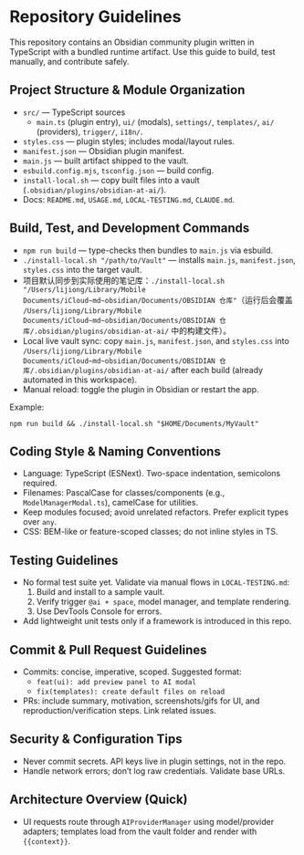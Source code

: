 # Repository Guidelines

This repository contains an Obsidian community plugin written in TypeScript with a bundled runtime artifact. Use this guide to build, test manually, and contribute safely.

## Project Structure & Module Organization
- `src/` — TypeScript sources
  - `main.ts` (plugin entry), `ui/` (modals), `settings/`, `templates/`, `ai/` (providers), `trigger/`, `i18n/`.
- `styles.css` — plugin styles; includes modal/layout rules.
- `manifest.json` — Obsidian plugin manifest.
- `main.js` — built artifact shipped to the vault.
- `esbuild.config.mjs`, `tsconfig.json` — build config.
- `install-local.sh` — copy built files into a vault (`.obsidian/plugins/obsidian-at-ai/`).
- Docs: `README.md`, `USAGE.md`, `LOCAL-TESTING.md`, `CLAUDE.md`.

## Build, Test, and Development Commands
- `npm run build` — type-checks then bundles to `main.js` via esbuild.
- `./install-local.sh "/path/to/Vault"` — installs `main.js`, `manifest.json`, `styles.css` into the target vault.
- 项目默认同步到实际使用的笔记库：`./install-local.sh "/Users/lijiong/Library/Mobile Documents/iCloud~md~obsidian/Documents/OBSIDIAN 仓库"`（运行后会覆盖 `/Users/lijiong/Library/Mobile Documents/iCloud~md~obsidian/Documents/OBSIDIAN 仓库/.obsidian/plugins/obsidian-at-ai/` 中的构建文件）。
- Local live vault sync: copy `main.js`, `manifest.json`, and `styles.css` into `/Users/lijiong/Library/Mobile Documents/iCloud~md~obsidian/Documents/OBSIDIAN 仓库/.obsidian/plugins/obsidian-at-ai/` after each build (already automated in this workspace).
- Manual reload: toggle the plugin in Obsidian or restart the app.

Example:
```
npm run build && ./install-local.sh "$HOME/Documents/MyVault"
```

## Coding Style & Naming Conventions
- Language: TypeScript (ESNext). Two-space indentation, semicolons required.
- Filenames: PascalCase for classes/components (e.g., `ModelManagerModal.ts`), camelCase for utilities.
- Keep modules focused; avoid unrelated refactors. Prefer explicit types over `any`.
- CSS: BEM-like or feature-scoped classes; do not inline styles in TS.

## Testing Guidelines
- No formal test suite yet. Validate via manual flows in `LOCAL-TESTING.md`:
  1) Build and install to a sample vault.
  2) Verify trigger `@ai + space`, model manager, and template rendering.
  3) Use DevTools Console for errors.
- Add lightweight unit tests only if a framework is introduced in this repo.

## Commit & Pull Request Guidelines
- Commits: concise, imperative, scoped. Suggested format:
  - `feat(ui): add preview panel to AI modal`
  - `fix(templates): create default files on reload`
- PRs: include summary, motivation, screenshots/gifs for UI, and reproduction/verification steps. Link related issues.

## Security & Configuration Tips
- Never commit secrets. API keys live in plugin settings, not in the repo.
- Handle network errors; don’t log raw credentials. Validate base URLs.

## Architecture Overview (Quick)
- UI requests route through `AIProviderManager` using model/provider adapters; templates load from the vault folder and render with `{{context}}`.
